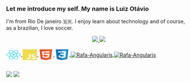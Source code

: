### Let me introduce my self. My name is Luiz Otávio

I'm from Rio De janeiro 🇧🇷. I enjoy learn about technology and of course, as a brazilian, I love soccer.


<div align="center">
  <a href="https://github.com/LOtaviop">
  <img height="135em" src="https://github-readme-stats.vercel.app/api?username=LOtaviop&show_icons=true&theme=gruvbox_light&include_all_commits=true&count_private=true"/>
  <img height="120em" src="https://github-readme-stats.vercel.app/api/top-langs/?username=LOtaviop&layout=compact&langs_count=7&theme=gruvbox_light"/>
</div>
  <div style="display: inline_block"><br>
  <img align="center" alt="Rafa-React" height="30" width="40" src="https://raw.githubusercontent.com/devicons/devicon/master/icons/react/react-original.svg">
  <img align="center" alt="Rafa-Js" height="30" width="40" src="https://raw.githubusercontent.com/devicons/devicon/master/icons/javascript/javascript-plain.svg">
  <img align="center" alt="Rafa-HTML" height="30" width="40" src="https://raw.githubusercontent.com/devicons/devicon/master/icons/html5/html5-original.svg">
  <img align="center" alt="Rafa-CSS" height="30" width="40" src="https://raw.githubusercontent.com/devicons/devicon/master/icons/css3/css3-original.svg">
  <img align="center" alt="Rafa-Angularjs" height="30" width="40" src="https://cdn.jsdelivr.net/gh/devicons/devicon/icons/angularjs/angularjs-original.svg">
   <img align="center" alt="Rafa-Angularjs" height="30" width="40" src="https://cdn.jsdelivr.net/gh/devicons/devicon/icons/nodejs/nodejs-original-wordmark.svg">
</div>
  
  ##
  <div> 
  
 
  <a href = "mailto:lotaviop9@gmail.com"><img src="https://img.shields.io/badge/-Gmail-%23333?style=for-the-badge&logo=gmail&logoColor=white" target="_blank"></a>
  <a href="https://www.linkedin.com/in/luiz-otávio-nascimento-20549a215/" target="_blank"><img src="https://img.shields.io/badge/-LinkedIn-%230077B5?style=for-the-badge&logo=linkedin&logoColor=white" target="_blank"></a>
    
  </div>
